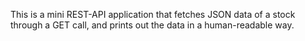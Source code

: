 This is a mini REST-API application that fetches JSON data of a stock through a GET call, and prints out the data in a human-readable way.
